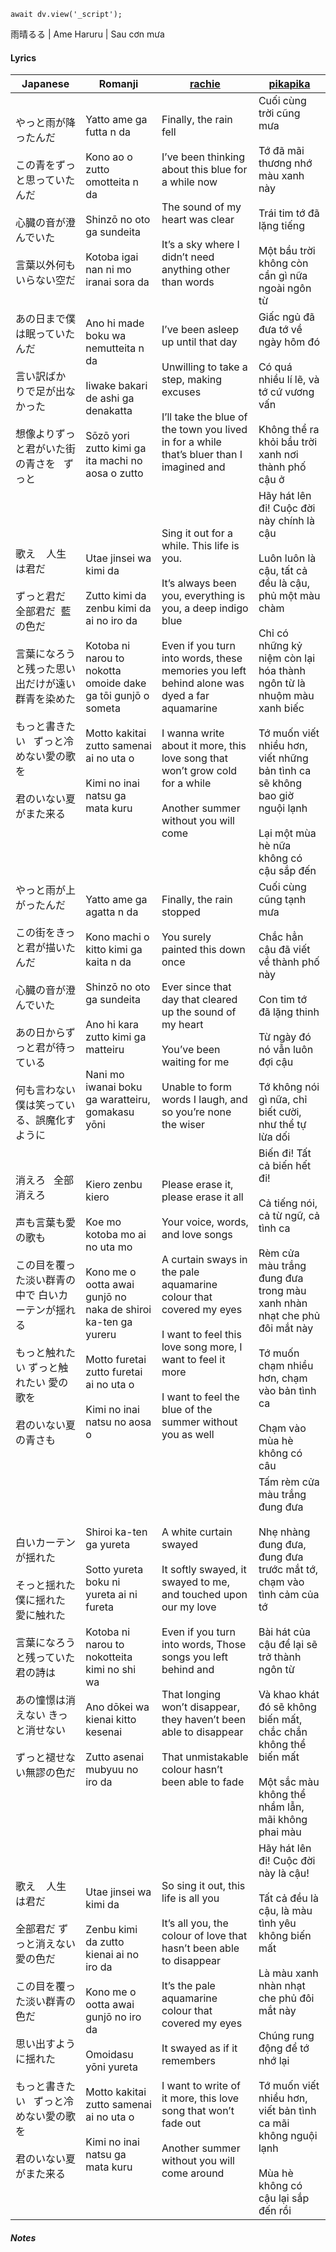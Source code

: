 ```dataviewjs
await dv.view('_script');
```
雨晴るる | Ame Haruru | Sau cơn mưa
#### Lyrics

| Japanese                                                                                                                    | Romanji                                                                                                                                                                                                                             | [rachie](https://docs.google.com/document/d/1oTZmQU1CqN5M5_JJMv46J7dZn8qqS7xdGz-jADwnApI/)                                                                                                                                                                                                                                                        | [pikapika](https://pikapika-translate.blogspot.com/2021/05/elma.html)                                                                                                                                                                                                                                                |
| --------------------------------------------------------------------------------------------------------------------------- | ----------------------------------------------------------------------------------------------------------------------------------------------------------------------------------------------------------------------------------- | ------------------------------------------------------------------------------------------------------------------------------------------------------------------------------------------------------------------------------------------------------------------------------------------------------------------------------------------------- | -------------------------------------------------------------------------------------------------------------------------------------------------------------------------------------------------------------------------------------------------------------------------------------------------------------------- |
| やっと雨が降ったんだ<br><br>この青をずっと思っていたんだ<br><br>心臓の音が澄んでいた<br><br>言葉以外何もいらない空だ                                                      | Yatto ame ga futta n da<br><br>Kono ao o zutto omotteita n da<br><br>Shinzō no oto ga sundeita<br><br>Kotoba igai nan ni mo iranai sora da                                                                                          | Finally, the rain fell<br><br>I’ve been thinking about this blue for a while now<br><br>The sound of my heart was clear <br><br>It’s a sky where I didn’t need anything other than words                                                                                                                                                          | Cuối cùng trời cũng mưa<br><br>Tớ đã mãi thương nhớ màu xanh này<br><br>Trái tim tớ đã lặng tiếng<br><br>Một bầu trời không còn cần gì nữa ngoài ngôn từ                                                                                                                                                             |
| あの日まで僕は眠っていたんだ<br><br>言い訳ばかりで足が出なかった<br><br>想像よりずっと君がいた街の青さを   ずっと                                                          | Ano hi made boku wa nemutteita n da<br><br>Iiwake bakari de ashi ga denakatta<br><br>Sōzō yori zutto kimi ga ita machi no aosa o zutto                                                                                              | I’ve been asleep up until that day<br><br>Unwilling to take a step, making excuses<br><br>I’ll take the blue of the town you lived in for a while that’s bluer than I imagined and                                                                                                                                                                | Giấc ngủ đã đưa tớ về ngày hôm đó<br><br>Có quá nhiều lí lẽ, và tớ cứ vương vấn<br><br>Không thể ra khỏi bầu trời xanh nơi thành phố cậu ở                                                                                                                                                                           |
| 歌え    人生は君だ<br><br>ずっと君だ  全部君だ  藍の色だ<br><br>言葉になろうと残った思い出だけが遠い群青を染めた<br><br>もっと書きたい   ずっと冷めない愛の歌を<br><br>君のいない夏がまた来る        | Utae jinsei wa kimi da<br><br>Zutto kimi da zenbu kimi da ai no iro da<br><br>Kotoba ni narou to nokotta omoide dake ga tōi gunjō o someta<br><br>Motto kakitai zutto samenai ai no uta o<br><br>Kimi no inai natsu ga mata kuru    | Sing it out for a while. This life is you. <br><br>It’s always been you, everything is you, a deep indigo blue<br><br>Even if you turn into words, these memories you left behind alone was dyed a far aquamarine<br><br>I wanna write about it more, this love song that won’t grow cold for a while<br><br>Another summer without you will come | Hãy hát lên đi! Cuộc đời này chính là cậu<br><br>Luôn luôn là cậu, tất cả đều là cậu, phủ một màu chàm<br><br>Chỉ có những kỷ niệm còn lại hóa thành ngôn từ là nhuộm màu xanh biếc<br><br>Tớ muốn viết nhiều hơn, viết những bản tình ca sẽ không bao giờ nguội lạnh<br><br>Lại một mùa hè nữa không có cậu sắp đến |
| やっと雨が上がったんだ<br><br>この街をきっと君が描いたんだ<br><br>心臓の音が澄んでいた<br><br>あの日からずっと君が待っている<br><br>何も言わない僕は笑っている、誤魔化すように                     | Yatto ame ga agatta n da<br><br>Kono machi o kitto kimi ga kaita n da<br><br>Shinzō no oto ga sundeita<br><br>Ano hi kara zutto kimi ga matteiru<br><br>Nani mo iwanai boku ga waratteiru, gomakasu yōni                            | Finally, the rain stopped<br><br>You surely painted this down once <br><br>Ever since that day that cleared up the sound of my heart <br><br>You’ve been waiting for me<br><br>Unable to form words I laugh, and so you’re none the wiser                                                                                                         | Cuối cùng cũng tạnh mưa<br><br>Chắc hẳn cậu đã viết về thành phố này<br><br>Con tim tớ đã lặng thinh<br><br>Từ ngày đó nó vẫn luôn đợi cậu<br><br>Tớ không nói gì nữa, chỉ biết cười, như thể tự lừa dối                                                                                                             |
| 消えろ   全部消えろ<br><br>声も言葉も愛の歌も<br><br>この目を覆った淡い群青の中で 白いカーテンが揺れる<br><br>もっと触れたい ずっと触れたい 愛の歌を<br><br>君のいない夏の青さも                 | Kiero zenbu kiero<br><br>Koe mo kotoba mo ai no uta mo<br><br>Kono me o ootta awai gunjō no naka de shiroi ka-ten ga yureru<br><br>Motto furetai zutto furetai ai no uta o<br><br>Kimi no inai natsu no aosa o                      | Please erase it, please erase it all<br><br>Your voice, words, and love songs <br><br>A curtain sways in the pale aquamarine colour that covered my eyes <br><br>I want to feel this love song more, I want to feel it more<br><br>I want to feel the blue of the summer without you as well                                                      | Biến đi! Tất cả biến hết đi!<br><br>Cả tiếng nói, cả từ ngữ, cả tình ca<br><br>Rèm cửa màu trắng đung đưa trong màu xanh nhàn nhạt che phủ đôi mắt này<br><br>Tớ muốn chạm nhiều hơn, chạm vào bản tình ca<br><br>Chạm vào mùa hè không có câu                                                                       |
| 白いカーテンが揺れた<br><br>そっと揺れた 僕に揺れた 愛に触れた<br><br>言葉になろうと残っていた君の詩は<br><br>あの憧憬は消えない きっと消せない<br><br>ずっと褪せない無謬の色だ                   | Shiroi ka-ten ga yureta<br><br>Sotto yureta boku ni yureta ai ni fureta<br><br>Kotoba ni narou to nokotteita kimi no shi wa<br><br>Ano dōkei wa kienai kitto kesenai<br><br>Zutto asenai mubyuu no iro da                           | A white curtain swayed<br><br>It softly swayed, it swayed to me, and touched upon our my love<br><br>Even if you turn into words, Those songs you left behind and<br><br>That longing won’t disappear, they haven’t been able to disappear <br><br>That unmistakable colour hasn’t been able to fade                                              | Tấm rèm cửa màu trắng đung đưa<br><br>Nhẹ nhàng đung đưa, đung đưa trước mắt tớ, chạm vào tình cảm của tớ<br><br>Bài hát của cậu để lại sẽ trở thành ngôn từ<br><br>Và khao khát đó sẽ không biến mất, chắc chắn không thể biến mất<br><br>Một sắc màu không thể nhầm lẫn, mãi không phai màu                        |
| 歌え    人生は君だ<br><br>全部君だ ずっと消えない愛の色だ<br><br>この目を覆った淡い群青の色だ<br><br>思い出すように揺れた<br><br>もっと書きたい   ずっと冷めない愛の歌を<br><br>君のいない夏がまた来る | Utae jinsei wa kimi da<br><br>Zenbu kimi da zutto kienai ai no iro da<br><br>Kono me o ootta awai gunjō no iro da<br><br>Omoidasu yōni yureta<br><br>Motto kakitai zutto samenai ai no uta o<br><br>Kimi no inai natsu ga mata kuru | So sing it out, this life is all you<br><br>It’s all you, the colour of love that hasn’t been able to disappear<br><br>It’s the pale aquamarine colour that covered my eyes<br><br>It swayed as if it remembers<br><br>I want to write of it more, this love song that won’t fade out<br><br>Another summer without you will come around          | Hãy hát lên đi! Cuộc đời này là cậu!<br><br>Tất cả đều là cậu, là màu tình yêu không biến mất<br><br>Là màu xanh nhàn nhạt che phủ đôi mắt này<br><br>Chúng rung động để tớ nhớ lại<br><br>Tớ muốn viết nhiều hơn, viết bản tình ca mãi không nguội lạnh<br><br>Mùa hè không có cậu lại sắp đến rồi                  |
##### Notes
>